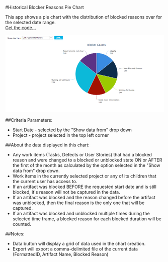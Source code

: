 #Historical Blocker Reasons Pie Chart

This app shows a pie chart with the distribution of blocked reasons over for 
the selected date range.  
[Get the code...](https://raw.githubusercontent.com/RallyTechServices/blocker-apps/master/blocker-reasons-piechart/deploy/App.txt)

![ScreenShot](/images/blocker-reasons-piechart.png)

##Criteria Parameters:

 * Start Date - selected by the "Show data from" drop down 
 * Project    - project selected in the top left corner  

##About the data displayed in this chart:  

 * Any work items (Tasks, Defects or User Stories) that had a blocked reason and were changed 
   to a blocked or unblocked state ON or AFTER the first of the month as calculated by the 
   option selected in the "Show data from" drop down.
 * Work items in the currently selected project or any of its children that the current user has access to.
 * If an artifact was blocked BEFORE the requested start date and is still blocked, 
   it's reason will not be captured in the data.  
 * If an artifact was blocked and the reason changed before the artifact was unblocked, then the final reason is the 
   only one that will be captured.  
 * If an artifact was blocked and unblocked multiple times during the selected time frame, a blocked reason for each 
   blocked duration will be counted.  
   
##Notes: 
 * Data button will display a grid of data used in the chart creation.  
 * Export will export a comma-delimited file of the current data (FormattedID, Artifact Name, Blocked Reason)  
